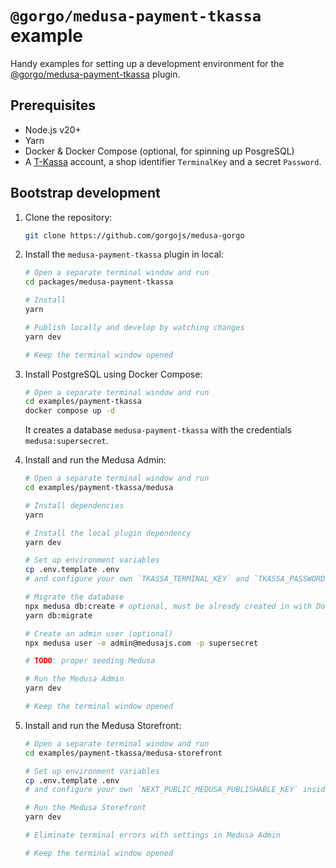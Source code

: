 # `@gorgo/medusa-payment-tkassa` example

Handy examples for setting up a development environment for the [@gorgo/medusa-payment-tkassa](https://www.npmjs.com/package/@gorgo/medusa-payment-tkassa) plugin.

## Prerequisites

- Node.js v20+
- Yarn
- Docker & Docker Compose (optional, for spinning up PosgreSQL)
- A [T-Kassa](https://www.tbank.ru/kassa/) account, a shop identifier `TerminalKey` and a secret `Password`.

## Bootstrap development

1. Clone the repository:
   ```bash
   git clone https://github.com/gorgojs/medusa-gorgo
   ```

2. Install the `medusa-payment-tkassa` plugin in local:
   ```bash
   # Open a separate terminal window and run
   cd packages/medusa-payment-tkassa
   
   # Install
   yarn

   # Publish locally and develop by watching changes
   yarn dev

   # Keep the terminal window opened
   ```

3. Install PostgreSQL using Docker Compose:
   ```bash
   # Open a separate terminal window and run
   cd examples/payment-tkassa
   docker compose up -d
   ```
   It creates a database `medusa-payment-tkassa` with the credentials `medusa:supersecret`.

4. Install and run the Medusa Admin:
   ```bash
   # Open a separate terminal window and run
   cd examples/payment-tkassa/medusa
   
   # Install dependencies
   yarn

   # Install the local plugin dependency
   yarn dev

   # Set up environment variables
   cp .env.template .env
   # and configure your own `TKASSA_TERMINAL_KEY` and `TKASSA_PASSWORD` inside .env

   # Migrate the database
   npx medusa db:create # optional, must be already created in with Docker Compose
   yarn db:migrate

   # Create an admin user (optional)
   npx medusa user -e admin@medusajs.com -p supersecret

   # TODO: proper seeding Medusa

   # Run the Medusa Admin
   yarn dev

   # Keep the terminal window opened
   ```

5. Install and run the Medusa Storefront:
   ```bash
   # Open a separate terminal window and run
   cd examples/payment-tkassa/medusa-storefront

   # Set up environment variables
   cp .env.template .env
   # and configure your own `NEXT_PUBLIC_MEDUSA_PUBLISHABLE_KEY` inside .env
   
   # Run the Medusa Storefront
   yarn dev

   # Eliminate terminal errors with settings in Medusa Admin

   # Keep the terminal window opened
   ```